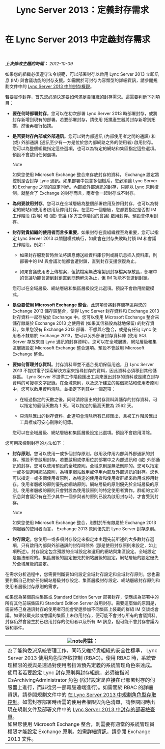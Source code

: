 ﻿---
title: Lync Server 2013：定義封存需求
TOCTitle: 定義組織的封存需求
ms:assetid: ce0fc0f6-7704-4b80-bf19-a1fa9818fc7a
ms:mtpsurl: https://technet.microsoft.com/zh-tw/library/JJ205276(v=OCS.15)
ms:contentKeyID: 49292344
ms.date: 08/10/2015
mtps_version: v=OCS.15
ms.translationtype: HT
---

# 在 Lync Server 2013 中定義封存需求

 

_**上次修改主題的時間：** 2012-10-09_

如果您的組織必須遵守法令規範，可以部署封存以啟用 Lync Server 2013 立即訊息 (IM) 與會議功能的封存支援。如需關於可封存內容類型的詳細資訊，請參閱規劃文件中的 [Lync Server 2013 中的封存概觀](lync-server-2013-overview-of-archiving.md)。

若要實作封存，首先您必須決定要如何滿足貴組織的封存需求。這需要判斷下列項目：

  - **要在何時部署封存**。您可以在初次部署 Lync Server 2013 時部署封存，或將封存新增到現有的部署。若要部署封存，請使用 拓撲產生器將封存新增到拓撲，然後再發行拓撲。

  - **是否要封存內部或外部通訊**。您可以對內部通訊 (內部使用者之間的通訊) 和 (或) 外部通訊 (通訊至少有一方是位於您內部網路之外的使用者) 啟用封存。您可以為整個組織指定這些選項，也可以為特定的網站和集區指定這些選項。預設不會啟用任何選項。
    
    > [!NOTE]  
    > 如果您使用 Microsoft Exchange 整合來存放封存的資料， Exchange 設定將控制是否封存 Lync 通訊。如果部署中包含多個樹系，您必須讓 Lync Server 和 Exchange 之間的設定同步。內部或外部通訊的封存，只能以 Lync 原則控制。就整合了 Exchange 的封存而言，兩者會一起封存或不封存。
    


  - **為何要啟用封存**。您可以在全域層級為整個部署啟用及停用封存，也可以為特定的網站和使用者啟用及停用封存。在這每一個層級，您都要指定是否對 IM 工作階段 (對等) 和 (或) 會議 (多方工作階段的會議) 啟用封存。預設會停用封存。

  - **封存對貴組織的使用者而言多重要**。如果封存在貴組織裡至為重要，您可以指定 Lync Server 2013 以關鍵模式執行，如此會在封存失敗時封鎖 IM 和會議工作階段。例如：
    
      - 如果封存服務暫時無法將訊息傳送給資料庫佇列或將訊息插入資料庫，則部署中的 IM 與會議功能都會遭封鎖，直到封存支援恢復為止。
    
      - 如果會議使用者上傳檔案，但該檔案無法複製到封存檔案存放區，部署中的會議功能會遭到封鎖直到問題解決為止，但 IM 功能不會遭到封鎖。
    
    您可以在全域層級、網站層級和集區層級設定此選項。預設不會啟用關鍵模式。

  - **是否要使用 Microsoft Exchange 整合**。此選項會將封存儲存區與您的 Exchange 2013 儲存區整合，使得 Lync Server 封存資料和 Exchange 2013 封存資料一起存放於 Exchange 中。您可以使用 Microsoft Exchange 整合來儲存隸屬於 Exchange 2013 之使用者 (如果其信箱設為就地保留) 的封存資料。如果您沒有 Exchange 2013 部署、不想與它整合，或是有任何 Lync 使用者不隸屬於 Exchange 2013，您可以另外部署封存資料庫 (使用 SQL Server 存放來自 Lync 通訊的封存資料)。您可以在全域層級、網站層級和集區層級設定 Microsoft Exchange 整合選項。預設不會啟用 Microsoft Exchange 整合。

  - **要如何管理封存資料**。封存資料庫並不適合長期保留用途，且 Lync Server 2013 不提供電子探索解決方案來搜尋封存的資料，因此資料必須移到其他儲存區。 Lync Server 不提供工作階段匯出工具來匯出封存的資料或是建立封存資料的可搜尋文字記錄。在全域原則，以及您所建立的每個網站和使用者原則中，您可以啟用資料清除，並指定下列其中一個選項：
    
      - 在經過指定的天數之後，同時清除匯出的封存資料與儲存的封存資料。可以指定的最低天數為 1 天。可以指定的最高天數為 2562 天。
    
      - 只清除匯出的封存資料。此選項會清除所有已經匯出，且被工作階段匯出工具標成可安心刪除的記錄。
    
    您可以在全域層級、網站層級和集區層級設定此選項。預設不會啟用清除。

您可用來控制封存的方法如下：

  - **封存原則**。您可以使用一或多個封存原則，啟用及停用內部與外部通訊的封存。預設不會啟用封存。若要啟用或停用位於部署中之內部通訊和 (或) 外部通訊的封存，您可以使用預設的全域原則。全域原則是無法刪除的。您可以指定一或多個選用網站原則，為特定網站啟用或停用內部及外部通訊的封存。您也可以指定一或多個使用者原則，為特定的使用者和使用者群組來啟用或停用封存。使用者層級的原則優先於網站原則。網站層級的原則優先於全域層級的原則。使用者層級的原則只會對設為使用該原則的特定使用者實作。群組的立即訊息與會議只有在至少其中一個參與者的原則已設為啟用封存時，才會受到封存。
    
    > [!NOTE]  
    > 如果您使用 Microsoft Exchange 整合，則對於所有隸屬於 Exchange 2013 伺服器的使用者而言， Exchange 2013 原則優先於 Lync Server 封存原則。
    


  - **封存設定**。您使用一或多項封存設定來指定本主題先前所述的大多數封存選項，只有啟用內部與外部通訊的封存時除外 (那是使用封存原則來設定，如上項所述)。封存設定包含預設的全域設定和選用的網站與集區設定。全域設定是無法刪除的。集區層級的設定優先於網站層級的設定。網站層級的設定優先於全域層級的設定。

在需求分析過程中，您需要判斷要如何設定全域封存設定和全域封存原則。您也需要判斷自己對於任何網站層級封存設定、集區層級封存設定、網站層級封存原則和使用者層級封存原則的需求。

如果您為某個前端集區或 Standard Edition Server 部署封存，便應該為部署中的所有其他前端集區和 Standard Edition Server 啟用封存。需要這麼做的原因是，需要將己身通訊封存的使用者可能會受邀參加不同集區上裝載的群組 IM 交談或會議。如果裝載交談或會議的集區上未啟用封存，便可能不會封存所有的會議資料。封存仍然會發生於已啟用封存的使用者以及所有 IM 訊息，但可能不會封存會議內容和事件。

<table>
<thead>
<tr class="header">
<th><img src="images/Gg398811.note(OCS.15).gif" title="note" alt="note" />附註：</th>
</tr>
</thead>
<tbody>
<tr class="odd">
<td>為了能夠委派系統管理工作，同時又維持貴組織的安全性標準， Lync Server 2013 使用角色型存取控制 (RBAC)。使用 RBAC 時，系統管理權限的授與是透過對使用者指派預先定義的系統管理角色來達成。使用者若要設定 Lync 封存原則與封存組態，必須被指派 CsArchivingAdministrator 角色 (除非設定是直接在已部署封存的伺服器上進行，而非從另一部電腦遠端進行)。如需關於 RBAC 的詳細資訊，請參閱規劃文件中的 <a href="lync-server-2013-planning-for-role-based-access-control.md">在 Lync Server 2013 中規劃角色型存取控制</a>。如需封存部署時所需的使用者權限與角色清單，請參閱同時出現在規劃文件及部署文件中的 <a href="lync-server-2013-deployment-checklist-for-archiving.md">Lync Server 2013 中封存的部署檢查單</a>。<br />
如果您使用 Microsoft Exchange 整合，則需要有適當的系統管理員權限才能設定 Exchange 原則。如需詳細資訊，請參閱 Exchange 2013 文件。</td>
</tr>
</tbody>
</table>

